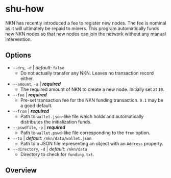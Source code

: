 # shu-how
NKN has recently introduced a fee to register new nodes. The fee is nominal as it will ultimately be repaid to miners. This program automatically funds new NKN nodes so that new nodes can join the network without any manual intervention.

## Options
- `--dry`, `-d` | *default:* `false`
  - Do not actually transfer any NKN. Leaves no transaction record either.
- `--amount`, `-a` | ***required***
  - The required amount of NKN to create a new node. Initially set at `10`.
- `--fee` | ***required***
  - Pre-set transaction fee for the NKN funding transaction. `0.1` may be a good default.
- `--from` | ***required***
  - Path to `wallet.json`-like file which holds and automatically distributes the initialization funds.
- `--pswdfile`, `-p` | ***required***
  - Path to `wallet.pswd`-like file corresponding to the `from` option.
- `--to` | *default:* `/nkn/data/wallet.json`
  - Path to a JSON file representing an object with an `Address` property.
- `--directory`, `-d` | *default:* `/nkn/data`
  - Directory to check for `funding.txt`.

## Overview
